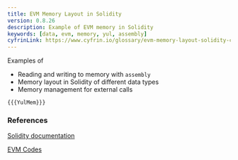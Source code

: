 ```yaml
---
title: EVM Memory Layout in Solidity
version: 0.8.26
description: Example of EVM memory in Solidity
keywords: [data, evm, memory, yul, assembly]
cyfrinLink: https://www.cyfrin.io/glossary/evm-memory-layout-solidity-code-example
---
```


Examples of

- Reading and writing to memory with `assembly`
- Memory layout in Solidity of different data types
- Memory management for external calls

```solidity
{{{YulMem}}}
```

### References

[Solidity documentation](https://docs.soliditylang.org/en/latest/internals/layout_in_memory.html)

[EVM Codes](https://www.evm.codes/)
